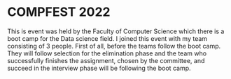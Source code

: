 # COMPFEST 2022

This is event was held by the Faculty of Computer Science which there is a boot camp for the Data science field. I joined this event with my team consisting of 3 people. First of all, before the teams follow the boot camp. They will follow selection for the elimination phase and the team who successfully finishes the assignment, chosen by the committee, and succeed in the interview phase will be following the boot camp. 
